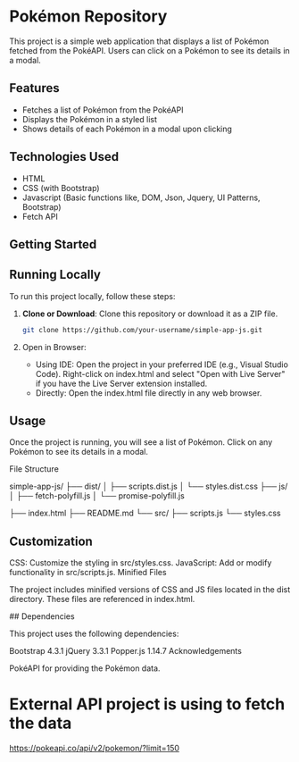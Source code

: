 # Pokémon Repository

This project is a simple web application that displays a list of Pokémon fetched from the PokéAPI. Users can click on a Pokémon to see its details in a modal.

## Features

- Fetches a list of Pokémon from the PokéAPI
- Displays the Pokémon in a styled list
- Shows details of each Pokémon in a modal upon clicking

## Technologies Used

- HTML
- CSS (with Bootstrap)
- Javascript (Basic functions like, DOM, Json, Jquery, UI Patterns, Bootstrap)
- Fetch API

## Getting Started

## Running Locally

To run this project locally, follow these steps:

1. **Clone or Download**: Clone this repository or download it as a ZIP file.

   ```bash
   git clone https://github.com/your-username/simple-app-js.git
   ```

2. Open in Browser:
   - Using IDE: Open the project in your preferred IDE (e.g., Visual Studio Code). Right-click on index.html and select "Open with Live Server" if you have the Live Server extension installed.
   - Directly: Open the index.html file directly in any web browser.

## Usage

Once the project is running, you will see a list of Pokémon. Click on any Pokémon to see its details in a modal.

File Structure

simple-app-js/
├── dist/
│ ├── scripts.dist.js
│ └── styles.dist.css
├── js/
│ ├── fetch-polyfill.js
│ └── promise-polyfill.js

├── index.html
├── README.md
└── src/
├── scripts.js
└── styles.css

## Customization

CSS: Customize the styling in src/styles.css.
JavaScript: Add or modify functionality in src/scripts.js.
Minified Files

The project includes minified versions of CSS and JS files located in the dist directory. These files are referenced in index.html.

## Dependencies

This project uses the following dependencies:

Bootstrap 4.3.1
jQuery 3.3.1
Popper.js 1.14.7
Acknowledgements

PokéAPI for providing the Pokémon data.

# External API project is using to fetch the data

https://pokeapi.co/api/v2/pokemon/?limit=150
